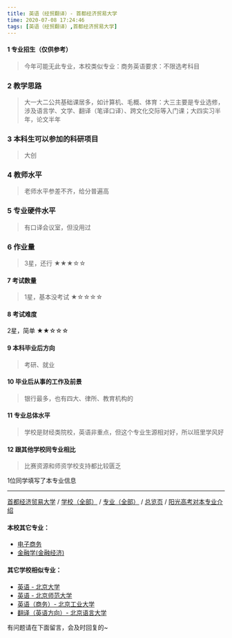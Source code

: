 ```yaml
---
title: 英语（经贸翻译）- 首都经济贸易大学
time: 2020-07-08 17:24:46
tags: [英语（经贸翻译）,首都经济贸易大学]
---
```

#### 1 专业招生（仅供参考）  
> 今年可能无此专业，本校类似专业：商务英语要求：不限选考科目


### 2 教学思路
> 大一大二公共基础课居多，如计算机、毛概、体育：大三主要是专业选修，涉及语言学、文学、翻译（笔译口译）、跨文化交际等入门课；大四实习半年，论文半年


### 3 本科生可以参加的科研项目
>  大创


### 4 教师水平
> 老师水平参差不齐，给分普遍高


### 5 专业硬件水平
> 有口译会议室，但没用过


### 6 作业量
>3星，还行
★★★☆☆



#### 7 考试数量
>1星，基本没考试
★☆☆☆☆


#### 8 考试难度
> 
2星，简单
★★☆☆☆



#### 9 本科毕业后方向
> 考研、就业


#### 10 毕业后从事的工作及前景
> 银行最多，也有四大、律所、教育机构的


#### 11 专业总体水平
> 学校是财经类院校，英语非重点，但这个专业生源相对好，所以班里学风好


#### 12 跟其他学校同专业相比
> 比赛资源和师资学校支持都比较匮乏


1位同学填写了本专业信息
***
[首都经济贸易大学](https://univgo.github.io/2020/07/08/首都经济贸易大学) / [学校（全部）](https://univgo.github.io/2020/07/09/学校汇总页) / [专业（全部）](https://univgo.github.io/2020/07/09/专业汇总页) / [总览页](https://univgo.github.io/2020/07/09/总览) / [阳光高考对本专业介绍](http://gaokao.chsi.com.cn/sch/zyk/view.do?schId=73394642&specId=73383483)
#### 本校其它专业：
- [电子商务](https://univgo.github.io/2020/07/08/电子商务%20-%20首都经济贸易大学)
- [金融学(金融经济)](https://univgo.github.io/2020/07/08/金融学(金融经济)%20-%20首都经济贸易大学)

#### 其它学校相似专业：
- [英语 - 北京大学](https://univgo.github.io/2020/07/08/英语%20-%20北京大学)
- [英语 - 北京师范大学](https://univgo.github.io/2020/07/08/英语%20-%20北京师范大学)
- [英语（商务）- 北京工业大学](https://univgo.github.io/2020/07/08/英语（商务）-%20北京工业大学)
- [翻译（英语方向）- 北京语言大学](https://univgo.github.io/2020/07/08/翻译（英语方向）%20-%20北京语言大学)

有问题请在下面留言，会及时回复的~